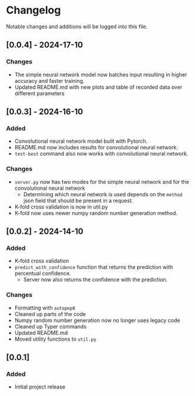 # Changelog

Notable changes and additions will be logged into this file.

## [0.0.4] - 2024-17-10

### Changes
 - The simple neural network model now batches input resulting in higher accuracy and faster training.
 - Updated README.md with new plots and table of recorded data over different parameters

## [0.0.3] - 2024-16-10

### Added

 - Convolutional neural network model built with Pytorch.
 - README.md now includes results for convolutional neural network.
 - `test-best` command also now works with convolutional neural network.

### Changes

 - `server.py` now has two modes for the simple neural network and for the convolutional neural network
   - Determining which neural network is used depends on the `method` json field that should be present in a request.
 - K-fold cross validation is now in util.py
 - K-fold now uses newer numpy random number generation method.

## [0.0.2] - 2024-14-10

### Added
 - K-fold cross validation
 - `predict_with_confidence` function that returns the prediction with percentual confidence.
   - Server now also returns the confidence with the prediction.

### Changes
 - Formatting with `autopep8`
 - Cleaned up parts of the code
 - Numpy random number generation now no longer uses legacy code
 - Cleaned up Typer commands
 - Updated README.md
 - Moved utility functions to `util.py`

## [0.0.1]

### Added
 - Initial project release